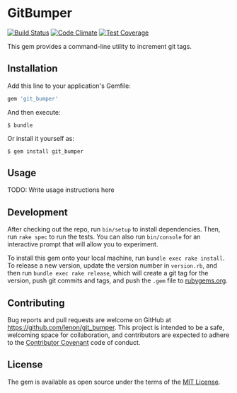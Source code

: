 # GitBumper

[![Build Status][travis-badge]][travis-build]
[![Code Climate][cc-badge]][cc-details]
[![Test Coverage][cc-cov-badge]][cc-cov-details]

This gem provides a command-line utility to increment git tags.

## Installation

Add this line to your application's Gemfile:

```ruby
gem 'git_bumper'
```

And then execute:

    $ bundle

Or install it yourself as:

    $ gem install git_bumper

## Usage

TODO: Write usage instructions here

## Development

After checking out the repo, run `bin/setup` to install dependencies. Then,
run `rake spec` to run the tests. You can also run `bin/console` for an
interactive prompt that will allow you to experiment.

To install this gem onto your local machine, run `bundle exec rake install`.
To release a new version, update the version number in `version.rb`, and then
run `bundle exec rake release`, which will create a git tag for the version,
push git commits and tags, and push the `.gem`
file to [rubygems.org](https://rubygems.org).

## Contributing

Bug reports and pull requests are welcome on GitHub at
https://github.com/lenon/git_bumper. This project is intended to be a safe,
welcoming space for collaboration, and contributors are expected to adhere to
the [Contributor Covenant](contributor-covenant.org) code of conduct.

## License

The gem is available as open source under the terms of the
[MIT License](http://opensource.org/licenses/MIT).

[travis-badge]: https://travis-ci.org/lenon/git_bumper.svg?branch=master
[travis-build]: https://travis-ci.org/lenon/git_bumper
[cc-badge]: https://codeclimate.com/github/lenon/git_bumper/badges/gpa.svg
[cc-details]: https://codeclimate.com/github/lenon/git_bumper
[cc-cov-badge]: https://codeclimate.com/github/lenon/git_bumper/badges/coverage.svg
[cc-cov-details]: https://codeclimate.com/github/lenon/git_bumper/coverage
